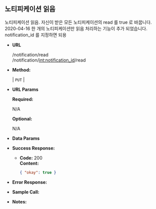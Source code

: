 **노티피케이션 읽음**
----
  노티피케이션 읽음.
  자신이 받은 모든 노티피케이션의 read 를 true 로 바꿉니다.
  <br> 2020-04-16 한 개의 노티피케이션만 읽음 처리하는 기능이 추가 되었습니다. notification_id 를 지정하면 되용

* **URL**

  /notification/read <br>
  /notification/<int:notification_id>/read

* **Method:**
  
  | `PUT` |
  
*  **URL Params** 

   **Required:**
 
   N/A

   **Optional:**
 
   N/A

* **Data Params**

* **Success Response:**
  

  * **Code:** 200 <br />
    **Content:** 
    ```json
    { "okay": true }
    ```
    
    
* **Error Response:**

* **Sample Call:**

* **Notes:**


